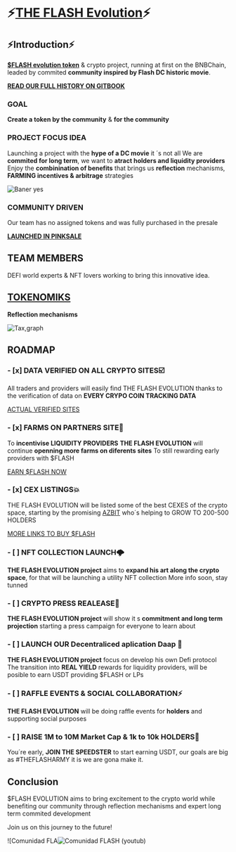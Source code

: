 # ⚡️[THE FLASH Evolution](https://linktr.ee/theflashtoken)⚡️

## ⚡️Introduction⚡️

[**$FLASH evolution token**]([url](https://the-flash-token.gitbook.io/the-flash-evolution/the-flash-evolution-docs/smart-contract-and-audit)) & crypto project, running at first on the BNBChain, leaded by commited **community inspired by Flash DC historic movie**.

[**READ OUR FULL HISTORY ON GITBOOK**](https://the-flash-token.gitbook.io/the-flash-evolution/the-flash-intro/know-about-usdflash-evolution/the-flash-evolution-history)


### **GOAL**  

**Create a token by the community** & **for the community**


### **PROJECT FOCUS IDEA** 

Launching a project with the **hype of a DC movie** it ´s not all
We are **commited for long term**, we want to **atract holders and liquidity providers** 
Enjoy the **combinination of benefits** that brings us **reflection** mechanisms, **FARMING incentives & arbitrage** strategies

![Baner yes](https://github.com/TheFlashCrypto/TheFlashCrypto/assets/130592325/2ce3c3e0-c947-4d05-b93a-342cd9b255be)


### **COMMUNITY DRIVEN** 
Our team has no assigned tokens and was fully purchased in the presale 

[**LAUNCHED IN PINKSALE**](https://the-flash-token.gitbook.io/the-flash-evolution/the-flash-intro/know-about-usdflash-evolution/pinksale-presale)


## **TEAM MEMBERS** 
DEFI world experts & NFT lovers working to bring this innovative idea.



## **[TOKENOMIKS](https://the-flash-token.gitbook.io/the-flash-evolution/the-flash-evolution-docs/tokenomiks)** 
**Reflection mechanisms**

![Tax,graph](https://github.com/TheFlashCrypto/TheFlashCrypto/assets/130592325/3f6fc886-7518-4ea3-900c-329fb14b5c4b)



## **ROADMAP** 

### **- [x] DATA VERIFIED ON ALL CRYPTO SITES**☑️
All traders and providers will easily find THE FLASH EVOLUTION thanks to the verification of data on **EVERY CRYPO COIN TRACKING DATA**

[ACTUAL VERIFIED SITES](https://the-flash-token.gitbook.io/the-flash-evolution/flash-evolution-links/partners-and-analytics)


### **- [x] FARMS ON PARTNERS SITE**🤑
To **incentivise LIQUIDITY PROVIDERS** **THE FLASH EVOLUTION** will continue **openning more farms on diferents sites**
To still rewarding early providers with $FLASH

[EARN $FLASH NOW](https://the-flash-token.gitbook.io/the-flash-evolution/flash-evolution-links/earn-the-usdflash-evolution)


### **- [x] CEX LISTINGS**💥
THE FLASH EVOLUTION will be listed some of the best CEXES of the crypto space, starting by the promising [AZBIT](https://azbit.com/exchange/FLASH_USDT/) who´s helping to GROW TO 200-500 HOLDERS

[MORE LINKS TO BUY $FLASH](https://the-flash-token.gitbook.io/the-flash-evolution/flash-evolution-links/swap-to-the-flash-evolution)


### **- [ ] NFT COLLECTION LAUNCH**🌩️
**THE FLASH EVOLUTION project** aims to **expand his art along the crypto space**, for that will be launching a utility NFT collection
More info soon, stay tunned


### **- [ ] CRYPTO PRESS REALEASE**📰
**THE FLASH EVOLUTION project** will show it s **commitment and long term projection** starting a press campaign for everyone to learn about


### - [ ] **LAUNCH OUR Decentraliced aplication Daap** 🌉
**THE FLASH EVOLUTION project** focus on develop his own Defi protocol 
The transition into **REAL YIELD** rewards for liquidity providers, will be posible to earn USDT providing $FLASH or LPs


### **- [ ] RAFFLE EVENTS & SOCIAL COLLABORATION**⚡️
**THE FLASH EVOLUTION** will be doing raffle events for **holders** and supporting social purposes


### **- [ ] RAISE 1M to 10M Market Cap & 1k to 10k HOLDERS**🚀
You´re early, **JOIN THE SPEEDSTER** to start earning USDT, our goals are big as #THEFLASHARMY it is we are gona make it.



## Conclusion
$FLASH EVOLUTION aims to bring excitement to the crypto world while benefiting our community through reflection mechanisms and expert long term commited development

Join us on this journey to the future!

![Comunidad FLA![Comunidad FLASH (youtub)](https://github.com/TheFlashCrypto/TheFlashCrypto/assets/130592325/821fb61c-29d3-4e7e-a6ae-2be615f70a56)

